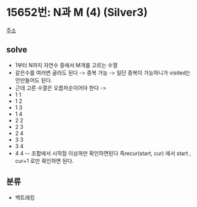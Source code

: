 # 15652번: N과 M (4) (Silver3)
[주소](https://www.acmicpc.net/problem/15652)

## solve
- 1부터 N까지 자연수 중에서 M개를 고르는 수열
- 같은수를 여러번 골라도 된다 -> 중복 가능 -> 일단 중복이 가능하니가 visited는 안만들어도 된다.
- 근데 고른 수열은 오름차순이어야 한다 ->
- 1 1
- 1 2
- 1 3
- 1 4
- 2 2
- 2 3
- 2 4
- 3 3
- 3 4
- 4 4
-- 조합에서 시작점 이상꺼만 확인하면된다 즉recur(start, cur) 에서 start , cur+1 로만 확인하면 된다.

## 분류

- 백트래킹